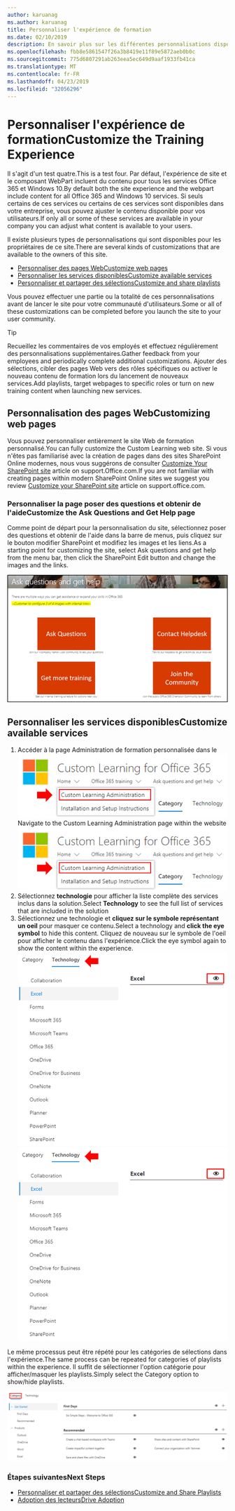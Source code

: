 ```yaml
---
author: karuanag
ms.author: karuanag
title: Personnaliser l'expérience de formation
ms.date: 02/10/2019
description: En savoir plus sur les différentes personnalisations disponibles avec la formation personnalisée pour Office 365
ms.openlocfilehash: fbb8e5861547f26a3b8419e11f89e5872aeb0b0c
ms.sourcegitcommit: 775d6807291ab263eea5ec649d9aaf1933fb41ca
ms.translationtype: MT
ms.contentlocale: fr-FR
ms.lasthandoff: 04/23/2019
ms.locfileid: "32056296"
---
```

# <a name="customize-the-training-experience"></a><span data-ttu-id="a9ead-103">Personnaliser l'expérience de formation</span><span class="sxs-lookup"><span data-stu-id="a9ead-103">Customize the Training Experience</span></span>

<span data-ttu-id="a9ead-104">Il s'agit d'un test quatre.</span><span class="sxs-lookup"><span data-stu-id="a9ead-104">This is a test four.</span></span> <span data-ttu-id="a9ead-105">Par défaut, l'expérience de site et le composant WebPart incluent du contenu pour tous les services Office 365 et Windows 10.</span><span class="sxs-lookup"><span data-stu-id="a9ead-105">By default both the site experience and the webpart include content for all Office 365 and Windows 10 services.</span></span>  <span data-ttu-id="a9ead-106">Si seuls certains de ces services ou certains de ces services sont disponibles dans votre entreprise, vous pouvez ajuster le contenu disponible pour vos utilisateurs.</span><span class="sxs-lookup"><span data-stu-id="a9ead-106">If only all or some of these services are available in your company you can adjust what content is available to your users.</span></span>  

<span data-ttu-id="a9ead-107">Il existe plusieurs types de personnalisations qui sont disponibles pour les propriétaires de ce site.</span><span class="sxs-lookup"><span data-stu-id="a9ead-107">There are several kinds of customizations that are available to the owners of this site.</span></span> 

- [<span data-ttu-id="a9ead-108">Personnaliser des pages Web</span><span class="sxs-lookup"><span data-stu-id="a9ead-108">Customize web pages</span></span>](#customizing-web-pages)
- [<span data-ttu-id="a9ead-109">Personnaliser les services disponibles</span><span class="sxs-lookup"><span data-stu-id="a9ead-109">Customize available services</span></span>](#customize-available-services)
- [<span data-ttu-id="a9ead-110">Personnaliser et partager des sélections</span><span class="sxs-lookup"><span data-stu-id="a9ead-110">Customize and share playlists</span></span>](customplaylist.md)

<span data-ttu-id="a9ead-111">Vous pouvez effectuer une partie ou la totalité de ces personnalisations avant de lancer le site pour votre communauté d'utilisateurs.</span><span class="sxs-lookup"><span data-stu-id="a9ead-111">Some or all of these customizations can be completed before you launch the site to your user community.</span></span>  

> [!TIP]
> <span data-ttu-id="a9ead-112">Recueillez les commentaires de vos employés et effectuez régulièrement des personnalisations supplémentaires.</span><span class="sxs-lookup"><span data-stu-id="a9ead-112">Gather feedback from your employees and periodically complete additional customizations.</span></span>  <span data-ttu-id="a9ead-113">Ajouter des sélections, cibler des pages Web vers des rôles spécifiques ou activer le nouveau contenu de formation lors du lancement de nouveaux services.</span><span class="sxs-lookup"><span data-stu-id="a9ead-113">Add playlists, target webpages to specific roles or turn on new training content when launching new services.</span></span> 

## <a name="customizing-web-pages"></a><span data-ttu-id="a9ead-114">Personnalisation des pages Web</span><span class="sxs-lookup"><span data-stu-id="a9ead-114">Customizing web pages</span></span>

<span data-ttu-id="a9ead-115">Vous pouvez personnaliser entièrement le site Web de formation personnalisé.</span><span class="sxs-lookup"><span data-stu-id="a9ead-115">You can fully customize the Custom Learning web site.</span></span> <span data-ttu-id="a9ead-116">Si vous n'êtes pas familiarisé avec la création de pages dans des sites SharePoint Online modernes, nous vous suggérons de consulter [Customize Your SharePoint site](https://support.office.com/en-us/article/customize-your-sharepoint-site-320b43e5-b047-4fda-8381-f61e8ac7f59b) article on support.Office.com.</span><span class="sxs-lookup"><span data-stu-id="a9ead-116">If you are not familiar with creating pages within modern SharePoint Online sites we suggest you review [Customize your SharePoint site](https://support.office.com/en-us/article/customize-your-sharepoint-site-320b43e5-b047-4fda-8381-f61e8ac7f59b) article on support.office.com.</span></span> 

### <a name="customize-the-ask-questions-and-get-help-page"></a><span data-ttu-id="a9ead-117">Personnaliser la page **poser des questions et obtenir de l'aide**</span><span class="sxs-lookup"><span data-stu-id="a9ead-117">Customize the **Ask Questions and Get Help** page</span></span>

<span data-ttu-id="a9ead-118">Comme point de départ pour la personnalisation du site, sélectionnez poser des questions et obtenir de l'aide dans la barre de menus, puis cliquez sur le bouton modifier SharePoint et modifiez les images et les liens.</span><span class="sxs-lookup"><span data-stu-id="a9ead-118">As a starting point for customizing the site, select Ask questions and get help from the menu bar, then click the SharePoint Edit button and change the images and the links.</span></span> 

![custom_ask. png](media/custom_ask.png)

## <a name="customize-available-services"></a><span data-ttu-id="a9ead-120">Personnaliser les services disponibles</span><span class="sxs-lookup"><span data-stu-id="a9ead-120">Customize available services</span></span>

1.  <span data-ttu-id="a9ead-121">Accéder à la page Administration de formation personnalisée dans le ![site Web custom_admin. png](media/custom_admin.png)</span><span class="sxs-lookup"><span data-stu-id="a9ead-121">Navigate to the Custom Learning Administration page within the website ![custom_admin.png](media/custom_admin.png)</span></span>
1. <span data-ttu-id="a9ead-122">Sélectionnez **technologie** pour afficher la liste complète des services inclus dans la solution.</span><span class="sxs-lookup"><span data-stu-id="a9ead-122">Select **Technology** to see the full list of services that are included in the solution</span></span>
1. <span data-ttu-id="a9ead-123">Sélectionnez une technologie et **cliquez sur le symbole représentant un oeil** pour masquer ce contenu.</span><span class="sxs-lookup"><span data-stu-id="a9ead-123">Select a technology and **click the eye symbol** to hide this content.</span></span>  <span data-ttu-id="a9ead-124">Cliquez de nouveau sur le symbole de l'oeil pour afficher le contenu dans l'expérience.</span><span class="sxs-lookup"><span data-stu-id="a9ead-124">Click the eye symbol again to show the content within the experience.</span></span> 
<span data-ttu-id="a9ead-125">![personnalisé](media/custom_techlist.png)</span><span class="sxs-lookup"><span data-stu-id="a9ead-125">![custom](media/custom_techlist.png)</span></span>

<span data-ttu-id="a9ead-126">Le même processus peut être répété pour les catégories de sélections dans l'expérience.</span><span class="sxs-lookup"><span data-stu-id="a9ead-126">The same process can be repeated for categories of playlists within the experience.</span></span>  <span data-ttu-id="a9ead-127">Il suffit de sélectionner l'option catégorie pour afficher/masquer les playlists.</span><span class="sxs-lookup"><span data-stu-id="a9ead-127">Simply select the Category option to show/hide playlists.</span></span> 

![custom_cat. png](media/custom_cat.png)

### <a name="next-steps"></a><span data-ttu-id="a9ead-129">Étapes suivantes</span><span class="sxs-lookup"><span data-stu-id="a9ead-129">Next Steps</span></span>

- [<span data-ttu-id="a9ead-130">Personnaliser et partager des sélections</span><span class="sxs-lookup"><span data-stu-id="a9ead-130">Customize and Share Playlists</span></span>](customplaylist.md)
- [<span data-ttu-id="a9ead-131">Adoption des lecteurs</span><span class="sxs-lookup"><span data-stu-id="a9ead-131">Drive Adoption</span></span>](driveadoption.md) 
